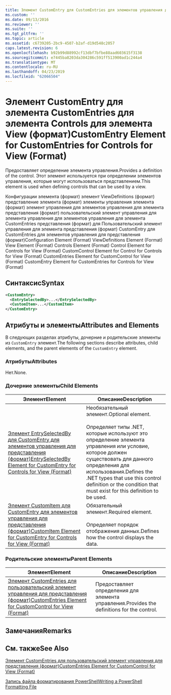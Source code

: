 ```yaml
---
title: Элемент CustomEntry для CustomEntries для элементов управления для представления (формат) | Документация Майкрософт
ms.custom: ''
ms.date: 09/13/2016
ms.reviewer: ''
ms.suite: ''
ms.tgt_pltfrm: ''
ms.topic: article
ms.assetid: c6739205-2bc9-4507-b2af-d19d548c2057
caps.latest.revision: 6
ms.openlocfilehash: b92b99d88992cf13dbf7bfbe88aad603615f3138
ms.sourcegitcommit: e7445ba8203da304286c591ff513900ad1c244a4
ms.translationtype: MT
ms.contentlocale: ru-RU
ms.lasthandoff: 04/23/2019
ms.locfileid: "62066504"
---
```

# <a name="customentry-element-for-customentries-for-controls-for-view-format"></a><span data-ttu-id="cd62e-102">Элемент CustomEntry для элемента CustomEntries для элемента Controls для элемента View (формат)</span><span class="sxs-lookup"><span data-stu-id="cd62e-102">CustomEntry Element for CustomEntries for Controls for View (Format)</span></span>

<span data-ttu-id="cd62e-103">Предоставляет определение элемента управления.</span><span class="sxs-lookup"><span data-stu-id="cd62e-103">Provides a definition of the control.</span></span> <span data-ttu-id="cd62e-104">Этот элемент используется при определении элементов управления, которые могут использоваться представлением.</span><span class="sxs-lookup"><span data-stu-id="cd62e-104">This element is used when defining controls that can be used by a view.</span></span>

<span data-ttu-id="cd62e-105">Конфигурации элемента (формат) элемент ViewDefinitions (формат) представление элемента (формат) элементы управления элемента (формат) элемент управления для элементов управления для элемента представления (формат) пользовательский элемент управления для элемента управления для элементов управления для элемента CustomEntries представления (формат) для Пользовательский элемент управления для элемента представления (формат) CustomEntry для CustomEntries для элементов управления для представления (формат)</span><span class="sxs-lookup"><span data-stu-id="cd62e-105">Configuration Element (Format) ViewDefinitions Element (Format) View Element (Format) Controls Element (Format) Control Element for Controls for View (Format) CustomControl Element for Control for Controls for View (Format) CustomEntries Element for CustomControl for View (Format) CustomEntry Element for CustomEntries for Controls for View (Format)</span></span>

## <a name="syntax"></a><span data-ttu-id="cd62e-106">Синтаксис</span><span class="sxs-lookup"><span data-stu-id="cd62e-106">Syntax</span></span>

```xml
<CustomEntry>
  <EntrySelectedBy>...</EntrySelectedBy>
  <CustomItem>...</CustomItem>
</CustomEntry>
```

## <a name="attributes-and-elements"></a><span data-ttu-id="cd62e-107">Атрибуты и элементы</span><span class="sxs-lookup"><span data-stu-id="cd62e-107">Attributes and Elements</span></span>

<span data-ttu-id="cd62e-108">В следующих разделах атрибуты, дочерние и родительские элементы из `CustomEntry` элемент.</span><span class="sxs-lookup"><span data-stu-id="cd62e-108">The following sections describe attributes, child elements, and the parent elements of the `CustomEntry` element.</span></span>

### <a name="attributes"></a><span data-ttu-id="cd62e-109">Атрибуты</span><span class="sxs-lookup"><span data-stu-id="cd62e-109">Attributes</span></span>

<span data-ttu-id="cd62e-110">Нет.</span><span class="sxs-lookup"><span data-stu-id="cd62e-110">None.</span></span>

### <a name="child-elements"></a><span data-ttu-id="cd62e-111">Дочерние элементы</span><span class="sxs-lookup"><span data-stu-id="cd62e-111">Child Elements</span></span>

|<span data-ttu-id="cd62e-112">Элемент</span><span class="sxs-lookup"><span data-stu-id="cd62e-112">Element</span></span>|<span data-ttu-id="cd62e-113">Описание</span><span class="sxs-lookup"><span data-stu-id="cd62e-113">Description</span></span>|
|-------------|-----------------|
|[<span data-ttu-id="cd62e-114">Элемент EntrySelectedBy для CustomEntry для элементов управления для представления (формат)</span><span class="sxs-lookup"><span data-stu-id="cd62e-114">EntrySelectedBy Element for CustomEntry for Controls for View (Format)</span></span>](./entryselectedby-element-for-customentry-for-controls-for-view-format.md)|<span data-ttu-id="cd62e-115">Необязательный элемент.</span><span class="sxs-lookup"><span data-stu-id="cd62e-115">Optional element.</span></span><br /><br /> <span data-ttu-id="cd62e-116">Определяет типы .NET, которые используют это определение элемента управления или условие, которое должен существовать для данного определения для использования.</span><span class="sxs-lookup"><span data-stu-id="cd62e-116">Defines the .NET types that use this control definition or the condition that must exist for this definition to be used.</span></span>|
|[<span data-ttu-id="cd62e-117">Элемент CustomItem для CustomEntry для элементов управления для представления (формат)</span><span class="sxs-lookup"><span data-stu-id="cd62e-117">CustomItem Element for CustomEntry for Controls for View (Format)</span></span>](./customitem-element-for-customentry-for-controls-for-view-format.md)|<span data-ttu-id="cd62e-118">Обязательный элемент.</span><span class="sxs-lookup"><span data-stu-id="cd62e-118">Required element.</span></span><br /><br /> <span data-ttu-id="cd62e-119">Определяет порядок отображения данных.</span><span class="sxs-lookup"><span data-stu-id="cd62e-119">Defines how the control displays the data.</span></span>|

### <a name="parent-elements"></a><span data-ttu-id="cd62e-120">Родительские элементы</span><span class="sxs-lookup"><span data-stu-id="cd62e-120">Parent Elements</span></span>

|<span data-ttu-id="cd62e-121">Элемент</span><span class="sxs-lookup"><span data-stu-id="cd62e-121">Element</span></span>|<span data-ttu-id="cd62e-122">Описание</span><span class="sxs-lookup"><span data-stu-id="cd62e-122">Description</span></span>|
|-------------|-----------------|
|[<span data-ttu-id="cd62e-123">Элемент CustomEntries для пользовательский элемент управления для представления (формат)</span><span class="sxs-lookup"><span data-stu-id="cd62e-123">CustomEntries Element for CustomControl for View (Format)</span></span>](./customentries-element-for-customcontrol-for-view-format.md)|<span data-ttu-id="cd62e-124">Предоставляет определения для элемента управления.</span><span class="sxs-lookup"><span data-stu-id="cd62e-124">Provides the definitions for the control.</span></span>|

## <a name="remarks"></a><span data-ttu-id="cd62e-125">Замечания</span><span class="sxs-lookup"><span data-stu-id="cd62e-125">Remarks</span></span>

## <a name="see-also"></a><span data-ttu-id="cd62e-126">См. также</span><span class="sxs-lookup"><span data-stu-id="cd62e-126">See Also</span></span>

[<span data-ttu-id="cd62e-127">Элемент CustomEntries для пользовательский элемент управления для представления (формат)</span><span class="sxs-lookup"><span data-stu-id="cd62e-127">CustomEntries Element for CustomControl for View (Format)</span></span>](./customentries-element-for-customcontrol-for-view-format.md)

[<span data-ttu-id="cd62e-128">Запись файла форматирования PowerShell</span><span class="sxs-lookup"><span data-stu-id="cd62e-128">Writing a PowerShell Formatting File</span></span>](./writing-a-powershell-formatting-file.md)
